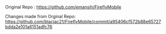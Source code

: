 Original Repo : https://github.com/emansih/FireflyMobile


Changes made from Orginal Repo: https://github.com/blacjac21/FireflyMobile/commit/a95406cf572b88e65727bdda2e101a6151adfc76
